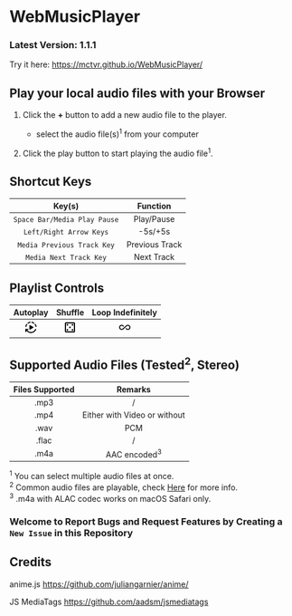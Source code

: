 # WebMusicPlayer

### Latest Version: 1.1.1

Try it here: <a src="<https://mctvr.github.io/WebMusicPlayer/>">https://mctvr.github.io/WebMusicPlayer/</a>

## Play your local audio files with your Browser

1. Click the **+** button to add a new audio file to the player.
    - select the audio file(s)<sup>1</sup> from your computer

2. Click the play button to start playing the audio file<sup>1</sup>.

## Shortcut Keys
|Key(s)|Function|
|:-:|:-:|
|`Space Bar/Media Play Pause`|Play/Pause|
|`Left/Right Arrow Keys`|-5s/+5s|
|`Media Previous Track Key`|Previous Track|
|`Media Next Track Key`|Next Track|

## Playlist Controls

|Autoplay|Shuffle|Loop Indefinitely|
|:-:|:-:|:-:|
|<img src="readme_assets/autoplay.webp"/>|<img src="readme_assets/shuffle.webp"/>|<img src="readme_assets/infinite.webp"/>|

## Supported Audio Files (Tested<sup>2</sup>, Stereo)

|Files Supported|Remarks|
|:-:|:-:|
|.mp3|/|
|.mp4|Either with Video or without|
|.wav|PCM|
|.flac|/|
|.m4a|AAC encoded<sup>3</sup>|

<sup>1</sup> You can select multiple audio files at once.<br>
<sup>2</sup> Common audio files are playable, check <a href="https://developer.mozilla.org/en-US/docs/Web/Guide/Audio_and_video_delivery/Cross-browser_audio_basics#audio_codec_support">Here</a> for more info.<br>
<sup>3</sup> .m4a with ALAC codec works on macOS Safari only.

### Welcome to Report Bugs and Request Features by Creating a `New Issue` in this Repository

## Credits

anime.js <a href="<https://github.com/juliangarnier/anime/>">https://github.com/juliangarnier/anime/</a>

JS MediaTags <a href="<https://github.com/aadsm/jsmediatags>">https://github.com/aadsm/jsmediatags</a>
